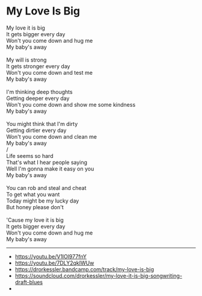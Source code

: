 # My Love Is Big

My love it is big\
It gets bigger every day\
Won't you come down and hug me\
My baby's away\
\
My will is strong\
It gets stronger every day\
Won't you come down and test me\
My baby's away\
\
I'm thinking deep thoughts\
Getting deeper every day\
Won't you come down and show me some kindness\
My baby's away\
\
You might think that I'm dirty\
Getting dirtier every day\
Won't you come down and clean me\
My baby's away\
/        
Life seems so hard\
That's what I hear people saying\
Well I'm gonna make it easy on you\
My baby's away\
\
You can rob and steal and cheat\
To get what you want\
Today might be my lucky day\
But honey please don't\
\
'Cause my love it is big\
It gets bigger every day\
Won't you come down and hug me\
My baby's away

---
- https://youtu.be/V1lOl977fnY
- https://youtu.be/7DLY2qkIWUw
- https://drorkessler.bandcamp.com/track/my-love-is-big
- https://soundcloud.com/drorkessler/my-love-it-is-big-songwriting-draft-blues
- 
